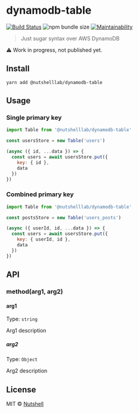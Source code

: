 # dynamodb-table
[![Build Status](https://travis-ci.org/nutshell-lab/dynamodb-table.svg?branch=master)](https://travis-ci.org/nutshell-lab/dynamodb-table) ![npm bundle size](https://img.shields.io/bundlephobia/min/@nutshelllab/dynamodb-table.svg) [![Maintainability](https://api.codeclimate.com/v1/badges/10d58a30e59d0062f915/maintainability)](https://codeclimate.com/github/nutshell-lab/dynamodb-table/maintainability)

> Just sugar syntax over AWS DynamoDB

:warning: Work in progress, not published yet.


## Install

```
yarn add @nutshelllab/dynamodb-table
```


## Usage

### Single primary key

```js
import Table from '@nutshelllab/dynamodb-table'

const usersStore = new Table('users')

(async ({ id, ...data }) => {
  const users = await usersStore.put({
    key: { id },
    data
  })
})
```

### Combined primary key

```js
import Table from '@nutshelllab/dynamodb-table'

const postsStore = new Table('users_posts')

(async ({ userId, id, ...data }) => {
  const users = await usersStore.put({
    key: { userId, id },
    data
  })
})
```


## API

### method(arg1, arg2)

#### arg1

Type: `string`

Arg1 description

##### arg2

Type: `Object`

Arg2 description


## License

MIT © [Nutshell](https://nutshell-lab.com)
